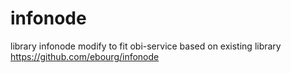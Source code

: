 # infonode
library infonode modify to fit obi-service based on existing library https://github.com/ebourg/infonode 

